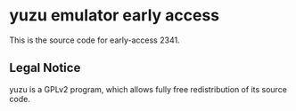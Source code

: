 yuzu emulator early access
=============

This is the source code for early-access 2341.

## Legal Notice

yuzu is a GPLv2 program, which allows fully free redistribution of its source code.